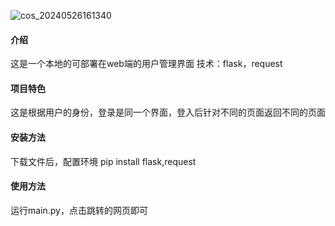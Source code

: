 ![cos_20240526161340](https://github.com/scottHGITUHB/webserver/assets/150643328/f308f4ca-d7e4-4bd2-b96c-631c1edc6b92)


#### 介绍
这是一个本地的可部署在web端的用户管理界面
技术：flask，request

#### 项目特色
这是根据用户的身份，登录是同一个界面，登入后针对不同的页面返回不同的页面

#### 安装方法
下载文件后，配置环境
pip install flask,request

#### 使用方法
运行main.py，点击跳转的网页即可

